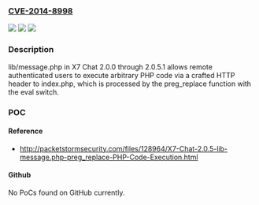 ### [CVE-2014-8998](https://cve.mitre.org/cgi-bin/cvename.cgi?name=CVE-2014-8998)
![](https://img.shields.io/static/v1?label=Product&message=n%2Fa&color=blue)
![](https://img.shields.io/static/v1?label=Version&message=n%2Fa&color=blue)
![](https://img.shields.io/static/v1?label=Vulnerability&message=n%2Fa&color=brighgreen)

### Description

lib/message.php in X7 Chat 2.0.0 through 2.0.5.1 allows remote authenticated users to execute arbitrary PHP code via a crafted HTTP header to index.php, which is processed by the preg_replace function with the eval switch.

### POC

#### Reference
- http://packetstormsecurity.com/files/128964/X7-Chat-2.0.5-lib-message.php-preg_replace-PHP-Code-Execution.html

#### Github
No PoCs found on GitHub currently.

